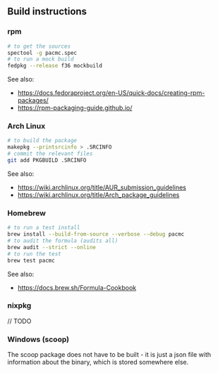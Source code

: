 ## Build instructions

### rpm

```sh
# to get the sources
spectool -g pacmc.spec
# to run a mock build
fedpkg --release f36 mockbuild
```

See also:

- https://docs.fedoraproject.org/en-US/quick-docs/creating-rpm-packages/
- https://rpm-packaging-guide.github.io/

### Arch Linux

```sh
# to build the package
makepkg --printsrcinfo > .SRCINFO
# commit the relevant files
git add PKGBUILD .SRCINFO
```

See also:

- https://wiki.archlinux.org/title/AUR_submission_guidelines
- https://wiki.archlinux.org/title/Arch_package_guidelines

### Homebrew

```sh
# to run a test install
brew install --build-from-source --verbose --debug pacmc
# to audit the formula (audits all)
brew audit --strict --online
# to run the test
brew test pacmc
```

See also:

- https://docs.brew.sh/Formula-Cookbook

### nixpkg

// TODO

### Windows (scoop)

The scoop package does not have to be built - it is just a json file with information about the binary, which is stored somewhere else.
